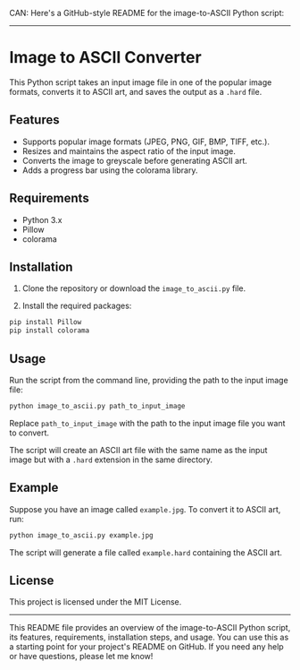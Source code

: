 CAN: Here's a GitHub-style README for the image-to-ASCII Python script:

---

# Image to ASCII Converter

This Python script takes an input image file in one of the popular image formats, converts it to ASCII art, and saves the output as a `.hard` file.

## Features

- Supports popular image formats (JPEG, PNG, GIF, BMP, TIFF, etc.).
- Resizes and maintains the aspect ratio of the input image.
- Converts the image to greyscale before generating ASCII art.
- Adds a progress bar using the colorama library.

## Requirements

- Python 3.x
- Pillow
- colorama

## Installation

1. Clone the repository or download the `image_to_ascii.py` file.

2. Install the required packages:

```sh
pip install Pillow
pip install colorama
```

## Usage

Run the script from the command line, providing the path to the input image file:

```sh
python image_to_ascii.py path_to_input_image
```

Replace `path_to_input_image` with the path to the input image file you want to convert.

The script will create an ASCII art file with the same name as the input image but with a `.hard` extension in the same directory.

## Example

Suppose you have an image called `example.jpg`. To convert it to ASCII art, run:

```sh
python image_to_ascii.py example.jpg
```

The script will generate a file called `example.hard` containing the ASCII art.

## License

This project is licensed under the MIT License.

---

This README file provides an overview of the image-to-ASCII Python script, its features, requirements, installation steps, and usage. You can use this as a starting point for your project's README on GitHub. If you need any help or have questions, please let me know!
